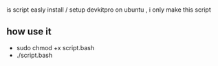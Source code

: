 # 
is script easly install / setup devkitpro on ubuntu , i only make this script 
## how use it
- sudo chmod +x script.bash
- ./script.bash
